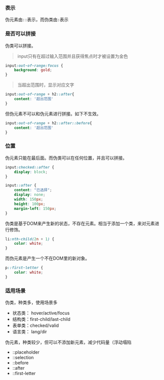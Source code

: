### 表示

伪元素由`::`表示，而伪类由`:`表示

### 是否可以拼接

伪类可以拼接。

> input只有在超过输入范围并且获得焦点时才被设置为金色

```css
input:out-of-range:focus {
    background: gold;
}
```

> 当超出范围时，显示对应文字

```css
input:out-of-range + h2::after{
    content: '超出范围'
}
```

但伪元素不可以和伪元素进行拼接。如下不生效。

```css
input:out-of-range + h2::after::before{
    content: '超出范围'
}
```

### 位置

伪元素只能在最后面。而伪类可以在任何位置，并且可以拼接。

```css
input:checked::after {
    display: block;
}

input::after {
    content: "已选择";
    display: none;
    width: 150px;
    height: 100px;
    margin-left: 150px;
}
```



伪类是基于DOM来产生新的状态，不存在元素。相当于添加一个类，来对元素进行修饰。

```css
li:nth-child(2n + 1) {
    color: white;
}
```

而伪元素是产生一个不在DOM里的新对象。

```css
p::first-letter {
    color: white;
}
```



### 适用场景

伪类，种类多，使用场景多

* 状态类： hover/active/focus
* 结构类：first-child/last-child
* 表单类：checked/valid
* 语言类： lang/dir

伪元素，种类较少，但可以不添加新元素，减少代码量（浮动塌陷

* ::placeholder
* ::selection
* ::before
* ::after
* ::first-letter